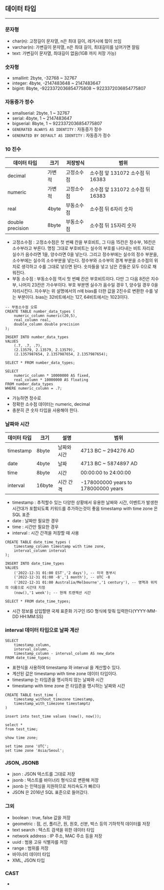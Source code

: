 
## 데이터 타입

--------------------------

### 문자형

* char(n): 고정길이 문자열, n은 최대 길이, 레거시에 많이 쓰임
* varchar(n): 가변길이 문자열, n은 최대 길이, 최대길이를 넘어가면 잘림
* text: 가변길이 문자열, 최대길이 없음(1GB 까지 저장 가능)

### 숫자형

* smallint: 2byte, -32768 ~ 32767
* integer: 4byte, -2147483648 ~ 2147483647
* bigint: 8byte, -9223372036854775808 ~ 9223372036854775807

### 자동증가 정수

* smallserial: 2byte, 1 ~ 32767
* serial: 4byte, 1 ~ 2147483647
* bigserial: 8byte, 1 ~ 9223372036854775807
* `GENERATED ALWAYS AS IDENTITY` : 자동증가 정수
* `GENERATED BY DEFAULT AS IDENTITY` : 자동증가 정수

### 10 진수

| 데이터 타입           | 크기  | 저장방식 | 범위                       |
|------------------|-----| -------- |--------------------------|
| decimal          | 가변적 | 고정소수점 | 소수점 앞 131072 소수점 뒤 16383 |
| numeric          | 가변적 | 고정소수점 | 소수점 앞 131072 소수점 뒤 16383 |
| real             | 4byte | 부동소수점 | 소수점 뒤 6자리 숫자             |
| double precision | 8byte | 부동소수점 | 소수점 뒤 15자리 숫자            |

* 고정소수점 : 고정소수점은 첫 번째 칸을 부호비트, 그 다음 15칸은 정수부, 16칸은 소수부라고 부른다. 명칭 그대로 부호비트는 실수의 부호를 나타내는 비트 자리로 실수가 음수라면 1을, 양수라면 0을 넣는다. 그리고 정수부에는 실수의 정수 부분을, 소수부에는 실수의 소수부분을 넣는다. 정수부와 소수부의 경계 부분을 소수점의 위치로 생각하고 수를 그대로 넣으면 된다. 숫자들을 넣고 남은 칸들은 모두 0으로 채워진다.
* 부동 소수점 : 부동소수점 역시 첫 번째 칸은 부호비트이다. 다만 그 다음 8칸은 지수부, 나머지 23칸은 가수부이다. 부호 부분엔 실수가 음수일 경우 1, 양수일 경우 0을 자리시킨다. 지수부는 위 설명에서의 n에 bias를 더한 값을 2진수로 변환한 수를 넣는 부분이다. bias는 32비트에서는 127, 64비트에서는 1023이다.
```
-- 부동소수점 오류
CREATE TABLE number_data_types (
    numeric_column numeric(20,5),
    real_column real,
    double_column double precision
);

INSERT INTO number_data_types
VALUES
    (.7, .7, .7),
    (2.13579, 2.13579, 2.13579),
    (2.1357987654, 2.1357987654, 2.1357987654);

SELECT * FROM number_data_types;

SELECT
    numeric_column * 10000000 AS fixed,
    real_column * 10000000 AS floating
FROM number_data_types
WHERE numeric_column = .7;
```
* 가능하면 정수로
* 정확한 소수점 데이터는 numeric, decimal
* 충분히 큰 숫자 타입을 사용해야 한다.

### 날짜와 시간

| 데이터 타입 | 크기 | 설명 | 범위                   |
|--------|----|----|----------------------|
|timestamp|8byte|날짜와 시간| 4713 BC ~ 294276 AD  |
|date|4byte|날짜| 4713 BC ~ 5874897 AD |
|time|8byte|시간| 00:00:00 to 24:00:00 |
|interval|16byte|시간 간격| -178000000 years to 178000000 years |

* timestamp : 추적할수 있는 다양한 상황에서 유용한 날짜와 시간, 이벤트가 발생한 시간대가 포함되도록 키워드를 추가하는것이 좋음 timestamp with time zone 은 SQL 표준
* date : 날짜만 필요한 경우
* time : 시간만 필요한 경우
* interval : 시간 간격을 저장할 때 사용
```
CREATE TABLE date_time_types (
    timestamp_column timestamp with time zone,
    interval_column interval
);

INSERT INTO date_time_types
VALUES
    ('2022-12-31 01:00 EST','2 days'), -- 미국 동부시
    ('2022-12-31 01:00 -8','1 month'), -- UTC -8
    ('2022-12-31 01:00 Australia/Melbourne','1 century'), -- 영역과 위치의 이름으로 시간대 지정
    (now(),'1 week'); -- 현재 트랜잭션 시간

SELECT * FROM date_time_types;
```
* 시간 정보를 삽입할땐 국제 표준화 기구인 ISO 형식에 맞춰 입력한다(YYYY-MM-DD HH:MM:SS)

### interval 데이터 타입으로 날짜 계산

```
SELECT
    timestamp_column,
    interval_column,
    timestamp_column - interval_column AS new_date
FROM date_time_types;
```
* 표현식을 사용하여 timestamp 와 interval 을 계산할수 있다.
* 계산된 값은 timestamp with time zone 데이터 타입이다.
* timestamp 는 타임존을 명시하지 않는 날짜와 시간
* timestamp with time zone 은 타임존을 명시하는 날짜와 시간
```
CREATE TABLE test_time (
    timestamp_without_timezone timestamp,
    timestamp_with_timezone timestamptz
)

insert into test_time values (now(), now());

select *
from test_time;

show time zone;

set time zone 'UTC';
set time zone 'Asia/Seoul';
```

### JSON, JSONB

* json : JSON 텍스트를 그대로 저장
* jsonb : 텍스트를 바이너리 형식으로 변환해 저장
* jsonb 는 인덱싱을 지원하므로 처리속도가 빠르다
* JSON 은 2016년 SQL 표준으로 들어갔다.

### 그외

* boolean : true, false 값을 저장
* geometric : 점, 선, 폴리곤, 원, 원호, 선분, 박스 등의 기하학적 데이터를 저장
* text search : 텍스트 검색을 위한 데이터 타입
* network address : IP 주소, MAC 주소 등을 저장
* uuid : 범용 고유 식별자를 저장
* range : 범위를 저장
* 바이너리 데이터 타입
* XML, JSON 타입

### CAST

* 